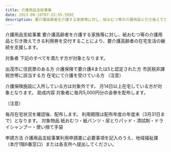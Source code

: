 ```yaml
---
title: 介護用品支給事業
date: 2023-06-16T07:23:55.599Z
description: 要介護高齢者を介護する家族等に対し、紙おむつ等の介護用品と引き換えできる利用券を交付することにより、要介護高齢者の在宅生活の継続を支援します。
---
```

介護用品支給事業
要介護高齢者を介護する家族等に対し、紙おむつ等の介護用品と引き換えできる利用券を交付することにより、要介護高齢者の在宅生活の継続を支援します。

対象者
下記のすべてを満たす方が対象となります。

出茂市に住民票のある方
介護保険で要介護4または5と認定された方
市民税非課税世帯に該当する方
在宅にて介護を受けている方
（注意）

介護保険施設に入所している方は対象外です。
月14日以上在宅している方が対象となります。
助成内容
対象者に毎月5,000円分の金券を配布します。

（注意）

毎月在宅状況を確認後、配布します。
利用期限は配布年度の年度末（3月31日まで）となります。
対象物品
紙おむつ・紙パンツ・尿とりパッド・清拭剤・ドライシャンプー・使い捨て手袋

申請方法
介護用品支給事業利用申請書に必要事項を記入のうえ、地域福祉課（本庁1階6番窓口）または各支所へ提出してください。